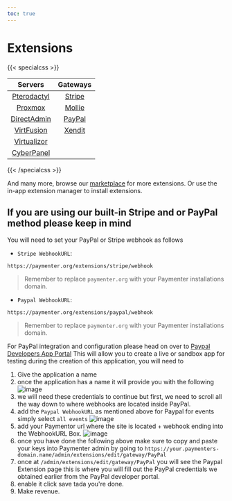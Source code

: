 ```yaml
---
toc: true
---
```


# Extensions 
{{< specialcss >}}

|                 **Servers**                 |            **Gateways**              |
|:-------------------------------------------:|:----------------------------------------:|
|   [Pterodactyl](https://pterodactyl.io/)    | [Stripe](https://stripe.com/)     |
|     [Proxmox](https://www.proxmox.com/)     |    [Mollie](https://www.mollie.com/)   |
| [DirectAdmin](https://www.directadmin.com/) |    [PayPal](https://www.paypal.com/)   |
|    [VirtFusion](https://virtfusion.com/)    |    [Xendit](https://www.xendit.co/)    |
| [Virtualizor](https://www.virtualizor.com/) |  
|    [CyberPanel](https://cyberpanel.net/)    |
{{< /specialcss >}}

And many more, browse our [marketplace](https://market.paymenter.org/extensions) for more extensions. Or use the in-app extension manager to install extensions.

## If you are using our built-in Stripe and or PayPal method please keep in mind
You will need to set your PayPal or Stripe webhook as follows
 - `Stripe WebhookURL`:
```
https://paymenter.org/extensions/stripe/webhook
```
> Remember to replace `paymenter.org` with your Paymenter installations domain.
- `Paypal WebhookURL`:
```
https://paymenter.org/extensions/paypal/webhook
```
> Remember to replace `paymenter.org` with your Paymenter installations domain.

For PayPal integration and configuration please head on over to [Paypal Developers App Portal](https://developer.paypal.com/dashboard/applications/live) This will allow you to create a live or sandbox app for testing
during the creation of this application, you will need to

1. Give the application a name
2. once the application has a name it will provide you with the following
![image](https://github.com/cloudrack-ca/docs/assets/145787423/071a182b-1992-4bb2-95bf-39f55d6e37b5)
3. we will need these credentials to continue but first, we need to scroll all the way down to where webhooks are located inside PayPal.
4. add the `Paypal WebhookURL` as mentioned above for Paypal for events simply select `all events` ![image](https://github.com/cloudrack-ca/docs/assets/145787423/41519c3e-77b6-47df-9c09-fdc69eb0bbe6)
5. add your Paymentor url where the site is located + webhook ending into the WebhookURL Box. ![image](https://github.com/cloudrack-ca/docs/assets/145787423/d51ac89c-3214-4ed4-9c51-c1e5e878fe77)
6. once you have done the following above make sure to copy and paste your keys into Paymenter admin by going to `https://your.paymenters-domain.name/admin/extensions/edit/gateway/PayPal`
7. once at `/admin/extensions/edit/gateway/PayPal` you will see the Paypal Extension page this is where you will fill out the PayPal credentials we obtained earlier from the PayPal developer portal.
8. enable it click save tada you're done.
9. Make revenue.

